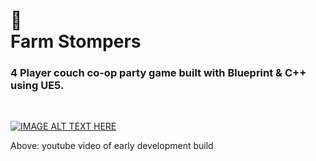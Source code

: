 
  <h1>🚜<br>Farm Stompers</h1>
  <h3>4 Player couch co-op party game built with Blueprint & C++ using UE5.</h3>
  <br>

[![IMAGE ALT TEXT HERE](https://img.youtube.com/vi/1hx0AxYQEuk/0.jpg)](https://www.youtube.com/watch?v=1hx0AxYQEuk)

<p>Above: youtube video of early development build</p>
</div>
